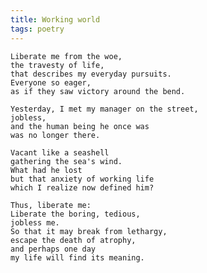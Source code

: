```yaml
---
title: Working world
tags: poetry
---
```


    Liberate me from the woe,
    the travesty of life,
    that describes my everyday pursuits.
    Everyone so eager,
    as if they saw victory around the bend.

    Yesterday, I met my manager on the street,
    jobless,
    and the human being he once was
    was no longer there.

    Vacant like a seashell
    gathering the sea's wind.
    What had he lost
    but that anxiety of working life
    which I realize now defined him?

    Thus, liberate me:
    Liberate the boring, tedious,
    jobless me.
    So that it may break from lethargy,
    escape the death of atrophy,
    and perhaps one day
    my life will find its meaning.


